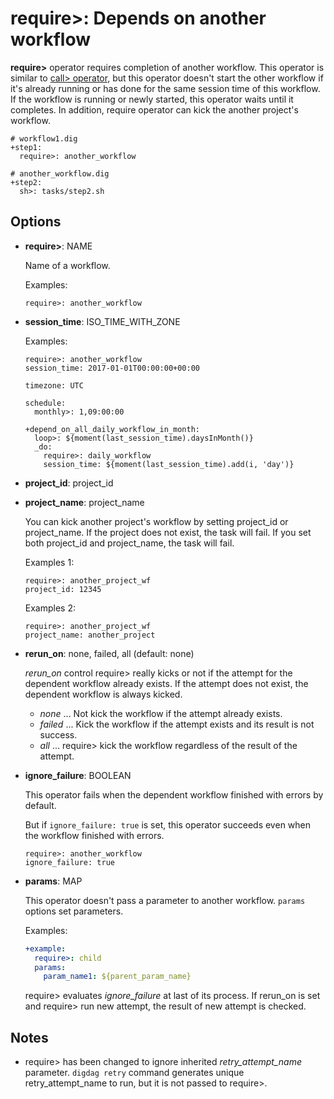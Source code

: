 # require>: Depends on another workflow

**require>** operator requires completion of another workflow. This operator is similar to [call> operator](call.html), but this operator doesn't start the other workflow if it's already running or has done for the same session time of this workflow. If the workflow is running or newly started, this operator waits until it completes. In  addition, require operator can kick the another project's workflow.

```
# workflow1.dig
+step1:
  require>: another_workflow
```

```
# another_workflow.dig
+step2:
  sh>: tasks/step2.sh
```


## Options

* **require>**: NAME

  Name of a workflow.

  Examples:

  ```
  require>: another_workflow
  ```

* **session_time**: ISO_TIME_WITH_ZONE

  Examples:

  ```
  require>: another_workflow
  session_time: 2017-01-01T00:00:00+00:00
  ```

  ```
  timezone: UTC

  schedule:
    monthly>: 1,09:00:00

  +depend_on_all_daily_workflow_in_month:
    loop>: ${moment(last_session_time).daysInMonth()}
    _do:
      require>: daily_workflow
      session_time: ${moment(last_session_time).add(i, 'day')}
  ```

* **project_id**: project_id
* **project_name**: project_name

  You can kick another project's workflow by setting project_id or project_name.
  If the project does not exist, the task will fail.
  If you set both project_id and project_name, the task will fail.

  Examples 1:

  ```
  require>: another_project_wf
  project_id: 12345
  ```

  Examples 2:

  ```
  require>: another_project_wf
  project_name: another_project
  ```

* **rerun_on**: none, failed, all (default: none)

  *rerun_on* control require> really kicks or not if the attempt for the dependent workflow already exists.
  If the attempt does not exist, the dependent workflow is always kicked.
  * *none* ... Not kick the workflow if the attempt already exists.
  * *failed* ... Kick the workflow if the attempt exists and its result is not success.
  * *all* ... require> kick the workflow regardless of the result of the attempt.

* **ignore_failure**: BOOLEAN

  This operator fails when the dependent workflow finished with errors by default.

  But if `ignore_failure: true` is set, this operator succeeds even when the workflow finished with errors.

  ```
  require>: another_workflow
  ignore_failure: true
  ```

* **params**: MAP

  This operator doesn't pass a parameter to another workflow. `params` options set parameters.

  Examples:

  ```yaml
  +example:
    require>: child
    params:
      param_name1: ${parent_param_name}
  ```

  require> evaluates *ignore_failure* at last of its process. If rerun_on is set and require> run new attempt, the result of new attempt is checked.

## Notes
- require> has been changed to ignore inherited *retry_attempt_name* parameter. 
  `digdag retry` command generates unique retry_attempt_name to run, but it is not passed to require>.
